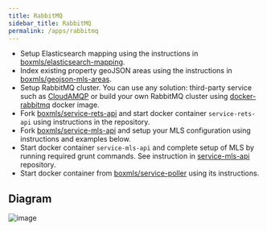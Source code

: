 ```yaml
---
title: RabbitMQ
sidebar_title: RabbitMQ
permalink: /apps/rabbitmq
---
```


* Setup Elasticsearch mapping using the instructions in [boxmls/elasticsearch-mapping](https://github.com/boxmls/elasticsearch-mapping).
* Index existing property geoJSON areas using the instructions in [boxmls/geojson-mls-areas](https://github.com/boxmls/geojson-mls-areas).
* Setup RabbitMQ cluster. You can use any solution: third-party service such as [CloudAMQP](https://www.cloudamqp.com/) or build your own RabbitMQ cluster using  [docker-rabbitmq](https://github.com/boxmls/docker-rabbitmq) docker image.
* Fork [boxmls/service-rets-api](https://github.com/boxmls/service-rets-api) and start docker container `service-rets-api` using instructions in the repository.
* Fork [boxmls/service-mls-api](https://github.com/boxmls/service-mls-api) and setup your MLS configuration using instructions and examples below.
* Start docker container `service-mls-api` and complete setup of MLS by running required grunt commands. See instruction in [service-mls-api](https://github.com/boxmls/service-mls-api) repository.
* Start docker container from [boxmls/service-poller](https://github.com/boxmls/service-poller) using its instructions.

## Diagram

![image](https://user-images.githubusercontent.com/308489/57467645-93f77700-728b-11e9-875d-0fdb96215262.png)
